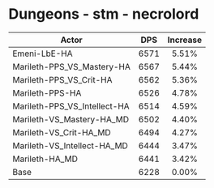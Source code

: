 # Dungeons - stm - necrolord
| Actor | DPS | Increase |
|---|:---:|:---:|
|Emeni-LbE-HA|6571|5.51%|
|Marileth-PPS_VS_Mastery-HA|6567|5.44%|
|Marileth-PPS_VS_Crit-HA|6562|5.36%|
|Marileth-PPS-HA|6526|4.78%|
|Marileth-PPS_VS_Intellect-HA|6514|4.59%|
|Marileth-VS_Mastery-HA_MD|6502|4.40%|
|Marileth-VS_Crit-HA_MD|6494|4.27%|
|Marileth-VS_Intellect-HA_MD|6444|3.47%|
|Marileth-HA_MD|6441|3.42%|
|Base|6228|0.00%|
